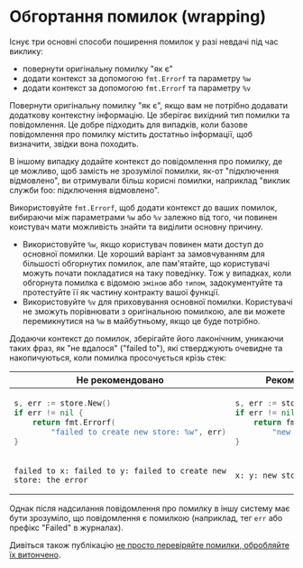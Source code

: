 # Обгортання помилок (wrapping)

Існує три основні способи поширення помилок у разі невдачі під час виклику:

- повернути оригінальну помилку "як є"
- додати контекст за допомогою `fmt.Errorf` та параметру `%w`
- додати контекст за допомогою `fmt.Errorf` та параметру `%v`

Повернути оригінальну помилку "як є", якщо вам не потрібно додавати додаткову контекстну інформацію.
Це зберігає вихідний тип помилки та повідомлення.
Це добре підходить для випадків, коли базове повідомлення про помилку містить
достатньо інформації, щоб визначити, звідки вона походить.

В іншому випадку додайте контекст до повідомлення про помилку, де це можливо,
щоб замість не зрозумілої помилки, як-от "підключення відмовлено", ви отримували
більш корисні помилки, наприклад "виклик служби foo: підключення відмовлено".

Використовуйте `fmt.Errorf`, щоб додати контекст до ваших помилок, вибираючи між параметрами
`%w` або `%v` залежно від того, чи повинен коистувач мати можливість знайти та виділити основну причину.

- Використовуйте `%w`, якщо користувач повинен мати доступ до основної помилки.
  Це хороший варіант за замовчуванням для більшості обгорнутих помилок,
  але пам'ятайте, що користувачі можуть почати покладатися на таку поведінку.
  Тож у випадках, коли обгорнута помилка є відомою `зміною` або `типом`,
  задокументуйте та протестуйте її як частину контракту вашої функції.
- Використовуйте `%v` для приховування основної помилки.
  Користувачі не зможуть порівнювати з оригінальною помилкою, але ви можете перемикнутися
  на `%w` в майбутньому, якщо це буде потрібно.

Додаючи контекст до помилок, зберігайте його лаконічним, уникаючи таких фраз,
як "не вдалося" ("failed to"), які стверджують очевидне та накопичуються,
коли помилка просочується крізь стек:

<table>
<thead><tr><th>Не рекомендовано</th><th>Рекомендовано</th></tr></thead>
<tbody>
<tr><td>

```go
s, err := store.New()
if err != nil {
    return fmt.Errorf(
        "failed to create new store: %w", err)
}
```

</td><td>

```go
s, err := store.New()
if err != nil {
    return fmt.Errorf(
        "new store: %w", err)
}
```

</td></tr><tr><td>

```plain
failed to x: failed to y: failed to create new store: the error
```

</td><td>

```plain
x: y: new store: the error
```

</td></tr>
</tbody></table>

Однак після надсилання повідомлення про помилку в іншу систему має бути зрозуміло,
що повідомлення є помилкою (наприклад, тег `err` або префікс "Failed" в журналах).

Дивіться також публікацію [не просто перевіряйте помилки, обробляйте їх витончено].

  [не просто перевіряйте помилки, обробляйте їх витончено]: https://dave.cheney.net/2016/04/27/dont-just-check-errors-handle-them-gracefully